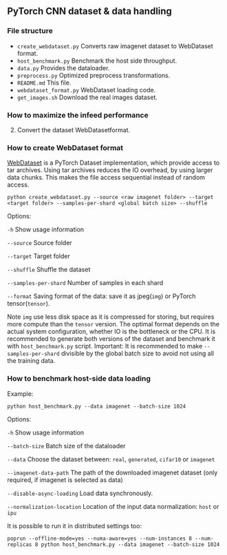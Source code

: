 PyTorch CNN dataset & data handling
---


### File structure

* `create_webdataset.py` Converts raw imagenet dataset to WebDataset format.
* `host_benchmark.py` Benchmark the host side throughput. 
* `data.py` Provides the dataloader.
* `preprocess.py` Optimized preprocess transformations.
* `README.md` This file.
* `webdataset_format.py` WebDataset loading code.
* `get_images.sh` Download the real images dataset.

### How to maximize the infeed performance

2) Convert the dataset WebDatasetformat.

### How to create WebDataset format
[WebDataset](https://github.com/tmbdev/webdataset) is a PyTorch Dataset implementation, which provide access to tar archives. Using tar archives reduces the IO overhead, by using larger data chunks. This makes the file access sequential instead of random access.

```
python create_webdataset.py --source <raw imagenet folder> --target <target folder> --samples-per-shard <global batch size> --shuffle
```

Options:

`-h`                            Show usage information

`--source`                      Source folder

`--target`                      Target folder

`--shuffle`                     Shuffle the dataset

`--samples-per-shard`           Number of samples in each shard

`--format`                      Saving format of the data: save it as jpeg(`img`) or PyTorch tensor(`tensor`).

Note `img` use less disk space as it is compressed for storing, but requires more compute than the `tensor` version. The optimal format depends on the actual system configuration, whether IO is the bottleneck or the CPU. It is recommended to generate both versions of the dataset and benchmark it with `host_benchmark.py` script.
Important: It is recommended to make `--samples-per-shard` divisible by the global batch size to avoid not using all the training data.


### How to benchmark host-side data loading

Example:
```
python host_benchmark.py --data imagenet --batch-size 1024
```

Options:

`-h`                            Show usage information

`--batch-size`                  Batch size of the dataloader

`--data`                        Choose the dataset between: `real`, `generated`, `cifar10` or `imagenet`

`--imagenet-data-path`          The path of the downloaded imagenet dataset (only required, if imagenet is selected as data)

`--disable-async-loading`       Load data synchronously.

`--normalization-location`      Location of the input data normalization: `host` or `ipu`

It is possible to run it in distributed settings too:
```
poprun --offline-mode=yes --numa-aware=yes --num-instances 8 --num-replicas 8 python host_benchmark.py --data imagenet --batch-size 1024
```
